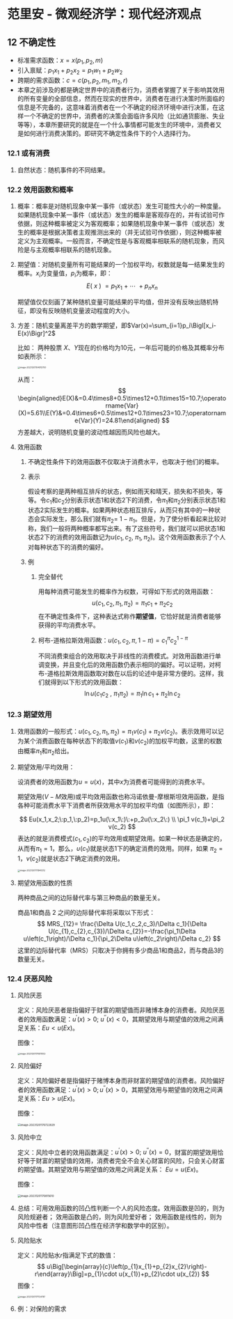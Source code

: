 # 范里安 - 微观经济学：现代经济观点

## 12 不确定性

+ 标准需求函数：$x=x(p_1,p_2,m)$
+ 引入禀赋：$p_1x_1+p_2x_2=p_1w_1+p_2w_2$
+ 跨期的需求函数：$c=c(p_1,p_2,m_1,m_2,r)$
+ 本章之前涉及的都是确定世界中的消费者行为，消费者掌握了关于影响其效用的所有变量的全部信息，然而在现实的世界中，消费者在进行决策时所面临的信息是不完备的，这意味着消费者在一个不确定的经济环境中进行决策，在这样一个不确定的世界中，消费者的决策会面临许多风险（比如通货膨胀、失业等等），本章所要研究的就是在一个什么事情都可能发生的环境中，消费者又是如何进行消费决策的。即研究不确定性条件下的个人选择行为。

### 12.1 或有消费

1. 自然状态：随机事件的不同结果。

### 12.2 效用函数和概率

1. 概率：概率是对随机现象中某一事件（或状态）发生可能性大小的一种度量。如果随机现象中某一事件（或状态）发生的概率是客观存在的，并有试验可作依据，则这种概率被定义为客观概率；如果随机现象中某一事件（或状态）发生的概率是根据决策者主观推测出来的（并无试验可作依据），则这种概率被定义为主观概率。一般而言，不确定性是与客观概率相联系的随机现象，而风险是与主观概率相联系的随机现象。

2. 期望值：对随机变量所有可能结果的一个加权平均，权数就是每一结果发生的概率。$x_i$为变量值，$p_i$为概率，即：
   $$
   E(\:x\:)\:=p_1x_1\:+\:\cdots\:+p_nx_n
   $$

   期望值仅仅刻画了某种随机变量可能结果的平均值，但并没有反映出随机特征，即没有反映随机变量波动程度的大小。

3. 方差：随机变量离差平方的数学期望，即$Var(x)=\sum_{i=1}p_i\Bigl[x_i-E(x)\Bigr]^2$

   比如： 两种股票 $X$、$Y$现在的价格均为10元，一年后可能的价格及其概率分布如表所示：

   <img src="assets/image-20231201104913700.png" alt="image-20231201104913700" style="zoom:33%;" />

   从而：
   $$
   \begin{aligned}E(X)&=0.4\times8+0.5\times12+0.1\times15=10.7;\operatorname{Var}(X)=5.61\\E(Y)&=0.4\times6+0.5\times12+0.1\times23=10.7;\operatorname{Var}(Y)=24.81\end{aligned}
   $$
   方差越大，说明随机变量的波动性越因而风险也越大。

4. 效用函数

   1. 不确定性条件下的效用函数不仅取决于消费水平，也取决于他们的概率。

   2. 表示

      假设考察的是两种相互排斥的状态，例如雨天和晴天，损失和不损失，等等。令$c_1$和$c_2$分别表示状态1和状态2下的消费，令$\pi_1$和$\pi_2$分别表示状态1和状态2实际发生的概率。如果两种状态相互排斥，从而只有其中的一种状态会实际发生，那么我们就有$\pi_{2}=$ $1-\pi_1$。但是，为了使分析看起来比较对称，我们一般将两种概率都写出来。有了这些符号，我们就可以把状态1和状态2下的消费的效用函数记为$u(c_1,c_2$, $\pi_1,\pi_2)$。这个效用函数表示了个人对每种状态下的消费的偏好。

   3. 例

      1. 完全替代

         用每种消费可能发生的概率作为权数，可得如下形式的效用函数：
         $$
         u(c_1,c_2,\pi_1,\pi_2)=\pi_1c_1+\pi_2c_2
         $$
         在不确定性条件下，这种表达式称作**期望值**，它恰好就是消费者能够获得的平均消费水平。

      2. 柯布-道格拉斯效用函数：$u(c_1,c_2,\pi,1-\pi)=c_1^\pi c_2^{1-\pi}$

         不同消费束组合的效用取决于非线性的消费模式。对效用函数进行单调变换，并且变化后的效用函数仍表示相同的偏好。可以证明，对柯布-道格拉斯效用函数取对数在以后的论述中是非常方便的。这样，我们就得到以下形式的效用函数：
         $$
         \ln u\left(c_1c_2\:,\:\pi_1\pi_2\right)=\pi_1\ln c_1+\pi_2\ln c_2
         $$

### 12.3 期望效用

1. 效用函数的一般形式：$u(c_{1},c_{2},\pi_{1},\pi_{2})=\pi_{1}v(c_{1})+\pi_{2}v(c_{2})$。表示效用可以记为某个消费函数在每种状态下的取值$v(c_1)$和$v(c_2)$的加权平均数，这里的权数由概率$\pi_1$和$\pi_2$给出。

2. 期望效用/平均效用：

   设消费者的效用函数为$u=u(x)$，其中$x$为消费者可能得到的消费水平。

   期望效用$(V-M$效用$)$或平均效用函数也称冯诺依曼-摩根斯坦效用函数，是指各种可能消费水平下消费者所获效用水平的加权平均值（如图所示），即：

   $$
   Eu(x_1,x_2;\:p_1,\:p_2)=p_1u(\:x_1\:)\:+p_2u(\:x_2\:) \\
   \pi_1 v(c_1)+\pi_2 v(c_2)
   $$
   表达的就是消费模式$(c_1,c_2)$的平均效用或期望效用。如果一种状态是确定的，从而有$\pi_1=1$，那么，$\upsilon(c_1)$就是状态1下的确定消费的效用。同样，如果 $\pi_2=1$，$v(c_2)$就是状态2下确定消费的效用。 

   <img src="assets/image-20231201111940312.png" alt="image-20231201111940312" style="zoom:33%;" />

3. 期望效用函数的性质

   两种商品之间的边际替代率与第三种商品的数量无关。

   商品1和商品 2 之间的边际替代率将采取以下形式：
   $$
   MRS_{12}= \frac{\Delta U(c_1,c_2,c_3)/\Delta c_1}{\Delta U(c_{1},c_{2},c_{3})/\Delta c_{2}}=-\frac{\pi_1\Delta u\left(c_1\right)/\Delta c_1}{\pi_2\Delta u\left(c_2\right)/\Delta c_2}
   $$
   这里的边际替代率（MRS）只取决于你拥有多少商品1和商品2，而与商品3的数量无关。

### 12.4 厌恶风险

1. 风险厌恶

   定义：风险厌恶者是指偏好于财富的期望值而非赌博本身的消费者。风险厌恶者的效用函数满足：$u^{\prime}(x)>0;\:u^{\prime\prime}(x)<0$，其期望效用与期望值的效用之间满足关系：$Eu<u(Ex)$。

   图像：

   <img src="assets/image-20231201170611053.png" alt="image-20231201170611053" style="zoom:33%;" />

2. 风险偏好

   定义：风险偏好者是指偏好于赌博本身而非财富的期望值的消费者。风险偏好者的效用函数满足：$u^{\prime}(x)>0;u^{\prime\prime}(x)>0$，其期望效用与期望值的效用之间满足关系：$Eu>u(Ex)$。

   图像：

   <img src="assets/image-20231201170722829.png" alt="image-20231201170722829" style="zoom:43%;" />

3. 风险中立

   定义：风险中立者的效用函数满足：$u^{\prime}(x)>0;~u^{\prime\prime}(x)=0$，财富的期望效用恰好等于财富的期望值的效用，消费者完全不会关心财富的风险，只会关心财富的期望值。其期望效用与期望值的效用之间满足关系： $Eu=u(Ex)$。

   图像：

   <img src="assets/image-20231201170815610.png" alt="image-20231201170815610" style="zoom:43%;" />

4. 总结：可用效用函数的凹凸性判断一个人的风险态度。效用函数是凹的，则为风险规避者； 效用函数是凸的，则为风险爱好者； 效用函数是线性的，则为风险中性者（注意图形凹凸性在经济学和数学中的区别）。

5. 风险贴水

   定义：风险贴水$r$指满足下式的数值：
   $$
   u\Big[\begin{array}{c}\left(p_{1}x_{1}+p_{2}x_{2}\right)-r\end{array}\Big]=p_{1}\cdot u(x_{1})+p_{2}\cdot u(x_{2})
   $$
   图像：

   <img src="assets/image-20231201171134787.png" alt="image-20231201171134787" style="zoom:33%;" />

6. 例：对保险的需求

   





